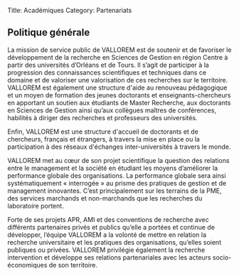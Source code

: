 Title: Académiques
Category: Partenariats

Politique générale
------------------

La mission de service public de VALLOREM est de soutenir et de favoriser
le développement de la recherche en Sciences de Gestion en région Centre
à partir des universités d’Orléans et de Tours. Il s’agit de participer
à la progression des connaissances scientifiques et techniques dans ce
domaine et de valoriser une valorisation de ces recherches sur le
territoire. VALLOREM est également une structure d'aide au renouveau
pédagogique et un moyen de formation des jeunes doctorants et
enseignants-chercheurs en apportant un soutien aux étudiants de Master
Recherche, aux doctorants en Sciences de Gestion ainsi qu’aux collègues
maîtres de conférences, habilités à diriger des recherches et
professeurs des universités.

Enfin, VALLOREM est une structure d'accueil de doctorants et de
chercheurs, français et étrangers, à travers la mise en place ou la
participation à des réseaux d'échanges inter-universités à travers le
monde.

VALLOREM met au cœur de son projet scientifique la question des
relations entre le management et la société en étudiant les moyens
d’améliorer la performance globale des organisations. La performance
globale sera ainsi systématiquement « interrogée » au prisme des
pratiques de gestion et de management innovantes. C’est principalement
sur les terrains de la PME, des services marchands et non-marchands que
les recherches du laboratoire portent.

Forte de ses projets APR, AMI et des conventions de recherche avec
différents partenaires privés et publics qu’elle a portées et continue
de développer, l’équipe VALLOREM a la volonté de mettre en relation la
recherche universitaire et les pratiques des organisations, qu’elles
soient publiques ou privées. VALLOREM privilégie également la recherche
intervention et développe ses relations partenariales avec les acteurs
socio-économiques de son territoire.
